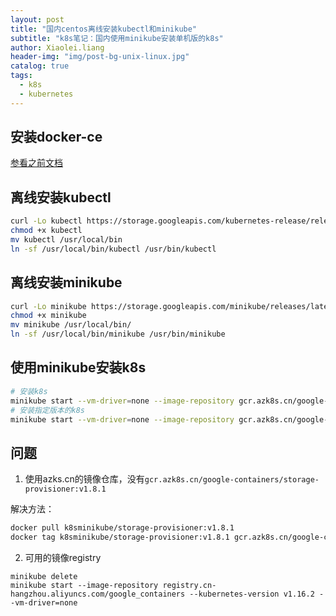 ```yaml
---
layout: post
title: "国内centos离线安装kubectl和minikube"
subtitle: "k8s笔记：国内使用minikube安装单机版的k8s"
author: Xiaolei.liang
header-img: "img/post-bg-unix-linux.jpg"
catalog: true
tags:
  - k8s
  - kubernetes
---
```

## 安装docker-ce
[参看之前文档](http://www.liangxiaolei.fun/2019/11/18/docker%E7%AC%94%E8%AE%B0-centos%E4%B8%AD%E5%AE%89%E8%A3%85docker-ce/)

## 离线安装kubectl
```bash
curl -Lo kubectl https://storage.googleapis.com/kubernetes-release/release/$(curl https://storage.googleapis.com/kubernetes-release/release/stable.txt)/bin/linux/amd64/kubectl
chmod +x kubectl
mv kubectl /usr/local/bin
ln -sf /usr/local/bin/kubectl /usr/bin/kubectl
```

## 离线安装minikube
```bash
curl -Lo minikube https://storage.googleapis.com/minikube/releases/latest/minikube-linux-amd64&& chmod +x minikube
chmod +x minikube
mv minikube /usr/local/bin/
ln -sf /usr/local/bin/minikube /usr/bin/minikube
```

## 使用minikube安装k8s
```bash
# 安装k8s
minikube start --vm-driver=none --image-repository gcr.azk8s.cn/google-containers
# 安装指定版本的k8s
minikube start --vm-driver=none --image-repository gcr.azk8s.cn/google-containers --kubernetes-version='v1.14.3'
```

## 问题
1. 使用azks.cn的镜像仓库，没有``gcr.azk8s.cn/google-containers/storage-provisioner:v1.8.1``

解决方法：
```bash
docker pull k8sminikube/storage-provisioner:v1.8.1
docker tag k8sminikube/storage-provisioner:v1.8.1 gcr.azk8s.cn/google-containers/storage-provisioner:v1.8.1
```

2. 可用的镜像registry

```
minikube delete
minikube start --image-repository registry.cn-hangzhou.aliyuncs.com/google_containers --kubernetes-version v1.16.2 --vm-driver=none
```
